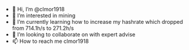 - 👋 Hi, I’m @clmor1918
- 👀 I’m interested in mining
- 🌱 I’m currently learning how to increase my hashrate which dropped from 714.1h/s to 271.2h/s
- 💞️ I’m looking to collaborate on with expert advise
- 📫 How to reach me clmor1918


<!---
clmor1918/clmor1918 is a ✨ special ✨ repository because its `README.md` (this file) appears on your GitHub profile.
You can click the Preview link to take a look at your changes.
--->
